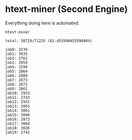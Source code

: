 # htext-miner (Second Engine)

Everything doing here is automated.

```
htext-miner

total: 58729/71225 (82.45559845559846%)

job0: 3239
job1: 3035
job2: 2762
job3: 2959
job4: 3294
job5: 2864
job6: 2888
job7: 2873
job8: 2872
job9: 2661
job10: 2933
job11: 2743
job12: 2931
job13: 2863
job14: 3061
job15: 3046
job16: 2873
job17: 3064
job18: 3026
job19: 2742
```